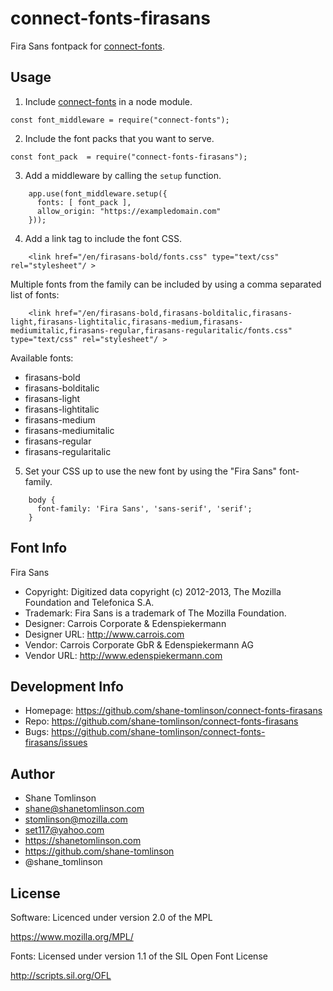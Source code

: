 # connect-fonts-firasans

Fira Sans fontpack for [connect-fonts](https://github.com/shane-tomlinson/connect-fonts).

## Usage

1. Include [connect-fonts](https://github.com/shane-tomlinson/connect-fonts) in a node module.
```
const font_middleware = require("connect-fonts");
```

2. Include the font packs that you want to serve.
```
const font_pack  = require("connect-fonts-firasans");
```

3. Add a middleware by calling the `setup` function.
```
    app.use(font_middleware.setup({
      fonts: [ font_pack ],
      allow_origin: "https://exampledomain.com"
    }));
```

4. Add a link tag to include the font CSS.
```
    <link href="/en/firasans-bold/fonts.css" type="text/css" rel="stylesheet"/ >
```

Multiple fonts from the family can be included by using a comma separated list of fonts:
```
    <link href="/en/firasans-bold,firasans-bolditalic,firasans-light,firasans-lightitalic,firasans-medium,firasans-mediumitalic,firasans-regular,firasans-regularitalic/fonts.css" type="text/css" rel="stylesheet"/ >
```

Available fonts:
* firasans-bold
* firasans-bolditalic
* firasans-light
* firasans-lightitalic
* firasans-medium
* firasans-mediumitalic
* firasans-regular
* firasans-regularitalic

5. Set your CSS up to use the new font by using the "Fira Sans" font-family.
```
    body {
      font-family: 'Fira Sans', 'sans-serif', 'serif';
    }
```

## Font Info
Fira Sans

* Copyright: Digitized data copyright (c) 2012-2013, The Mozilla Foundation and Telefonica S.A.
* Trademark: Fira Sans is a trademark of The Mozilla Foundation.
* Designer: Carrois Corporate & Edenspiekermann
* Designer URL: http://www.carrois.com 
* Vendor: Carrois Corporate GbR & Edenspiekermann AG
* Vendor URL: http://www.edenspiekermann.com

## Development Info
* Homepage: https://github.com/shane-tomlinson/connect-fonts-firasans
* Repo: https://github.com/shane-tomlinson/connect-fonts-firasans
* Bugs: https://github.com/shane-tomlinson/connect-fonts-firasans/issues

## Author
* Shane Tomlinson
* shane@shanetomlinson.com
* stomlinson@mozilla.com
* set117@yahoo.com
* https://shanetomlinson.com
* https://github.com/shane-tomlinson
* @shane_tomlinson


## License

Software: Licenced under version 2.0 of the MPL

  https://www.mozilla.org/MPL/

Fonts: Licensed under version 1.1 of the SIL Open Font License

  http://scripts.sil.org/OFL

